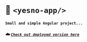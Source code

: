# :speech_balloon: `<yesno-app/>`

#### `Small and simple Angular project...`

##### :cloud: [`Check out deployed version here`](https://yesno-question.web.app/)
